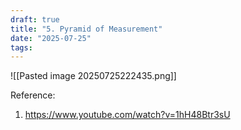 ```yaml
---
draft: true
title: "5. Pyramid of Measurement"
date: "2025-07-25"
tags: 
---
```

![[Pasted image 20250725222435.png]]

Reference:
1. https://www.youtube.com/watch?v=1hH48Btr3sU